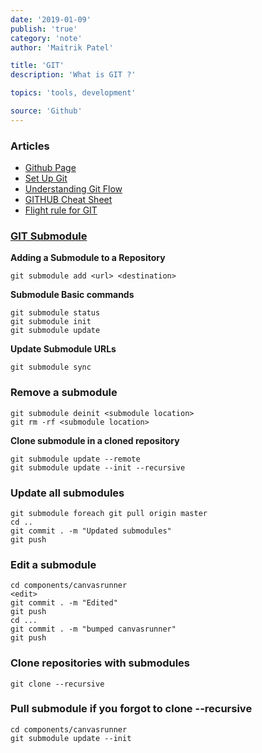 ```yaml
---
date: '2019-01-09'
publish: 'true'
category: 'note'
author: 'Maitrik Patel'

title: 'GIT'
description: 'What is GIT ?'

topics: 'tools, development'

source: 'Github'
---
```


### Articles

- [Github Page ](https://help.github.com/articles/create-a-repo)
- [Set Up Git ](https://help.github.com/articles/set-up-git)
- [Understanding Git Flow ](https://guides.github.com/introduction/flow/index.html)
- [GITHUB Cheat Sheet ](https://github.com/tiimgreen/github-cheat-sheet)
- [Flight rule for GIT ](https://github.com/k88hudson/git-flight-rules)

### [GIT Submodule](https://git-scm.com/book/en/v2/Git-Tools-Submodules)

**Adding a Submodule to a Repository**

```
git submodule add <url> <destination>
```

**Submodule Basic commands**

```
git submodule status
git submodule init
git submodule update
```

**Update Submodule URLs**

```
git submodule sync
```

### Remove a submodule

```
git submodule deinit <submodule location>
git rm -rf <submodule location>
```

**Clone submodule in a cloned repository**

```
git submodule update --remote
git submodule update --init --recursive
```

### Update all submodules

```
git submodule foreach git pull origin master
cd ..
git commit . -m "Updated submodules"
git push
```

### Edit a submodule

```
cd components/canvasrunner
<edit>
git commit . -m "Edited"
git push
cd ...
git commit . -m "bumped canvasrunner"
git push
```

### Clone repositories with submodules

```
git clone --recursive
```

### Pull submodule if you forgot to clone --recursive

```
cd components/canvasrunner
git submodule update --init
```
